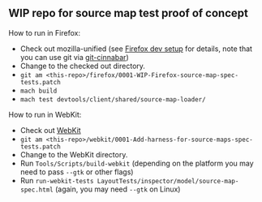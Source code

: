 WIP repo for source map test proof of concept
---------------------------------------------

How to run in Firefox:
  * Check out mozilla-unified (see [Firefox dev setup](https://firefox-source-docs.mozilla.org/setup/index.html) for details, note that you can use git via [git-cinnabar](https://github.com/glandium/git-cinnabar/))
  * Change to the checked out directory.
  * `git am <this-repo>/firefox/0001-WIP-Firefox-source-map-spec-tests.patch`
  * `mach build`
  * `mach test devtools/client/shared/source-map-loader/`

How to run in WebKit:
  * Check out [WebKit](https://github.com/WebKit/WebKit/)
  * `git am <this-repo>/webkit/0001-Add-harness-for-source-maps-spec-tests.patch`
  * Change to the WebKit directory.
  * Run `Tools/Scripts/build-webkit` (depending on the platform you may need to pass `--gtk` or other flags)
  * Run `run-webkit-tests LayoutTests/inspector/model/source-map-spec.html` (again, you may need `--gtk` on Linux)

